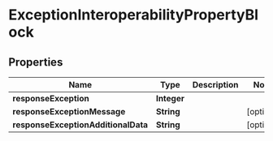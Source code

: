 
# ExceptionInteroperabilityPropertyBlock

## Properties
Name | Type | Description | Notes
------------ | ------------- | ------------- | -------------
**responseException** | **Integer** |  | 
**responseExceptionMessage** | **String** |  |  [optional]
**responseExceptionAdditionalData** | **String** |  |  [optional]



